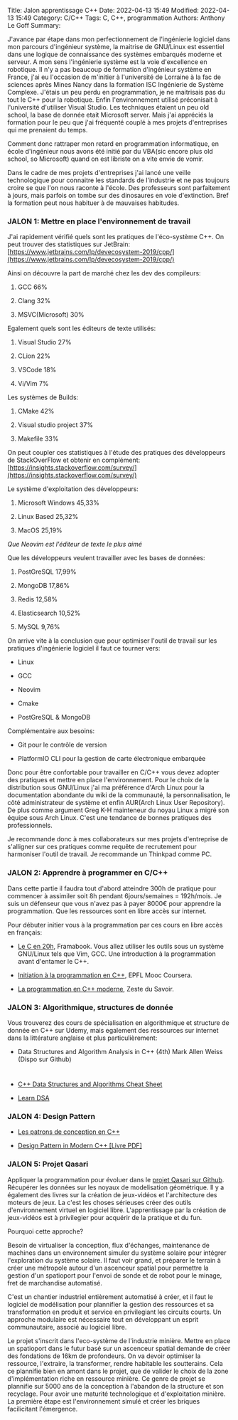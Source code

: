 Title: Jalon apprentissage C++
Date: 2022-04-13 15:49
Modified: 2022-04-13 15:49
Category: C/C++
Tags: C, C++, programmation
Authors: Anthony Le Goff
Summary: 


﻿J'avance par étape dans mon perfectionnement de l'ingénierie logiciel dans mon parcours d'ingénieur système, la maitrise de GNU/Linux est essentiel dans une logique de connaissance des systèmes embarqués moderne et serveur. A mon sens l'ingénierie système est la voie d'excellence en robotique. Il n'y a pas beaucoup de formation d'ingénieur système en France, j'ai eu l'occasion de m'initier à l'université de Lorraine à la fac de sciences après Mines Nancy dans la formation ISC Ingénierie de Système Complexe. J'étais un peu perdu en programmation, je ne maitrisais pas du tout le C++ pour la robotique. Enfin l'environnement utilisé préconisait à l'université d'utiliser Visual Studio. Les techniques étaient un peu old school, la base de donnée etait Microsoft server. Mais j'ai appréciés la formation pour le peu que j'ai fréquenté couplé à mes projets d'entreprises qui me prenaient du temps.  

Comment donc rattraper mon retard en programmation informatique, en école d'ingénieur nous avons été initié par du VBA(sic encore plus old school, so Microsoft) quand on est libriste on a vite envie de vomir.  

Dans le cadre de mes projets d'entreprises j'ai lancé une veille technologique pour connaitre les standards de l'industrie et ne pas toujours croire se que l'on nous raconte à l'école. Des professeurs sont parfaitement à jours, mais parfois on tombe sur des dinosaures en voie d'extinction. Bref la formation peut nous habituer à de mauvaises habitudes.  

### JALON 1: Mettre en place l'environnement de travail  

J'ai rapidement vérifié quels sont les pratiques de l'éco-système C++. On peut trouver des statistiques sur JetBrain: [https://www.jetbrains.com/lp/devecosystem-2019/cpp/](https://www.jetbrains.com/lp/devecosystem-2019/cpp/)  

Ainsi on découvre la part de marché chez les dev des compileurs:  

1.  GCC 66%  
    
2.  Clang 32%  
    
3.  MSVC(Microsoft) 30%  
    

Egalement quels sont les éditeurs de texte utilisés:  

1.  Visual Studio 27%  
    
2.  CLion 22%  
    
3.  VSCode 18%  
    
4.  Vi/Vim 7%  
    

Les systèmes de Builds:  

1.  CMake 42%  
    
2.  Visual studio project 37%  
    
3.  Makefile 33%  
    

On peut coupler ces statistiques à l'étude des pratiques des développeurs de StackOverFlow et obtenir en complément: [https://insights.stackoverflow.com/survey/](https://insights.stackoverflow.com/survey/)  

Le système d'exploitation des développeurs:  

1.  Microsoft Windows 45,33%  
    
2.  Linux Based 25,32%  
    
3.  MacOS 25,19%  
    

_Que Neovim est l'éditeur de texte le plus aimé_  

Que les développeurs veulent travailler avec les bases de données:  

1.  PostGreSQL 17,99%  
    
2.  MongoDB 17,86%  
    
3.  Redis 12,58%  
    
4.  Elasticsearch 10,52%  
    
5.  MySQL 9,76%  
    

On arrive vite à la conclusion que pour optimiser l'outil de travail sur les pratiques d'ingénierie logiciel il faut ce tourner vers:  

*   Linux  
    
*   GCC  
    
*   Neovim  
    
*   Cmake  
    
*   PostGreSQL & MongoDB  
    

Complémentaire aux besoins:  

*   Git pour le contrôle de version  
    
*   PlatformIO CLI pour la gestion de carte électronique embarquée  
    

  

Donc pour être confortable pour travailler en C/C++ vous devez adopter des pratiques et mettre en place l'environnement. Pour le choix de la distribution sous GNU/Linux j'ai ma préférence d'Arch Linux pour la documentation abondante du wiki de la communauté, la personnalisation, le côté administrateur de système et enfin AUR(Arch Linux User Repository). De plus comme argument Greg K-H mainteneur du noyau Linux a migré son équipe sous Arch Linux. C'est une tendance de bonnes pratiques des professionnels.   

Je recommande donc à mes collaborateurs sur mes projets d'entreprise de s'alligner sur ces pratiques comme requête de recrutement pour harmoniser l'outil de travail. Je recommande un Thinkpad comme PC.  

### JALON 2: Apprendre à programmer en C/C++  

Dans cette partie il faudra tout d'abord atteindre 300h de pratique pour commencer à assimiler soit 8h pendant 6jours/semaines = 192h/mois. Je suis un défenseur que vous n'avez pas à payer 8000€ pour apprendre la programmation. Que les ressources sont en libre accès sur internet.  

Pour débuter initier vous à la programmation par ces cours en libre accès en français:  

*   [Le C en 20h](https://archives.framabook.org/le-c-en-20-heures-2/index.html), Framabook. Vous allez utiliser les outils sous un système GNU/Linux tels que Vim, GCC. Une introduction à la programmation avant d'entamer le C++.  
    
*   [Initiation à la programmation en C++](https://www.coursera.org/learn/initiation-programmation-cpp), EPFL Mooc Coursera.  
    
*   [La programmation en C++ moderne](https://zestedesavoir.com/tutoriels/822/la-programmation-en-c-moderne/), Zeste du Savoir.  
    

### JALON 3: Algorithmique, structures de donnée  

Vous trouverez des cours de spécialisation en algorithmique et structure de donnée en C++ sur Udemy, mais egalement des ressources sur internet dans la littérature anglaise et plus particulièrement:  

*   Data Structures and Algorithm Analysis in C++ (4th) Mark Allen Weiss (Dispo sur Github)  
    
*   # [](https://github.com/gibsjose/cpp-cheat-sheet/blob/master/Data%20Structures%20and%20Algorithms.md#c-data-structures-and-algorithms-cheat-sheet)
    
    [C++ Data Structures and Algorithms Cheat Sheet](https://github.com/gibsjose/cpp-cheat-sheet/blob/master/Data%20Structures%20and%20Algorithms.md)  
    
*   [Learn DSA](https://www.programiz.com/dsa)  
    

### JALON 4: Design Pattern  

*   [Les patrons de conception en C++](https://refactoring.guru/fr/design-patterns/cpp)  
    
*   [Design Pattern in Modern C++ \[Livre PDF\]](https://www.programmer-books.com/wp-content/uploads/2019/03/Design-Patterns-in-Modern-C.pdf)  
    

### JALON 5: Projet Qasari  

Appliquer la programmation pour évoluer dans le [projet Qasari sur Github](https://github.com/legoffant/qasari). Récupérer les données sur les noyaux de modelisation géométrique. Il y a également des livres sur la création de jeux-vidéos et l'architecture des moteurs de jeux. La c'est les choses sérieuses créer des outils d'environnement virtuel en logiciel libre. L'apprentissage par la création de jeux-vidéos est à privilegier pour acquérir de la pratique et du fun.  

Pourquoi cette approche?  

Besoin de virtualiser la conception, flux d'échanges, maintenance de machines dans un environnement simuler du système solaire pour intégrer l'exploration du système solaire. Il faut voir grand, et préparer le terrain à créer une métropole autour d'un ascenceur spatial pour permettre la gestion d'un spatioport pour l'envoi de sonde et de robot pour le minage, fret de marchandise automatisé.  

C'est un chantier industriel entièrement automatisé à créer, et il faut le logiciel de modélisation pour plannifier la gestion des ressources et sa transformation en produit et service en privilegiant les circuits courts. Un approche modulaire est nécessaire tout en développant un esprit communautaire, associé au logiciel libre.  

Le projet s'inscrit dans l'eco-système de l'industrie minière. Mettre en place un spatioport dans le futur basé sur un ascenceur spatial demande de créer des fondations de 16km de profondeurs. On va devoir optimiser la ressource, l'extraire, la transformer, rendre habitable les soutterains. Cela ce plannifie bien en amont dans le projet, que de valider le choix de la zone d'implémentation riche en ressource minière. Ce genre de projet se plannifie sur 5000 ans de la conception à l'abandon de la structure et son recyclage. Pour avoir une maturité technologique et d'exploitation minière. La première étape est l'environnement simulé et créer les briques facilicitant l'émergence.
